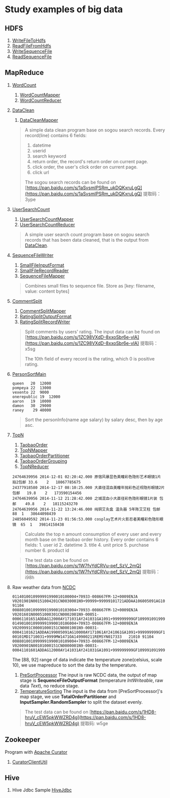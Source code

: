 # Study examples of big data
## HDFS
1. [WriteFileToHdfs](hdfs/src/main/java/com/linch/bigdata/hdfs/WriteFileToHdfs.java)
2. [ReadFileFromHdfs](hdfs/src/main/java/com/linch/bigdata/hdfs/ReadFileFromHdfs.java)
3. [WriteSequenceFile](hdfs/src/main/java/com/linch/bigdata/hdfs/WriteSequenceFile.java)
4. [ReadSequenceFile](hdfs/src/main/java/com/linch/bigdata/hdfs/ReadSequenceFile.java)

## MapReduce
1. [WordCount](mapreduce/src/main/java/com/linch/bigdata/mapreduce/wordcount/WordCount.java)
    1. [WordCountMapper](mapreduce/src/main/java/com/linch/bigdata/mapreduce/wordcount/WordCountMapper.java)
    2. [WordCountReducer](mapreduce/src/main/java/com/linch/bigdata/mapreduce/wordcount/WordCountReducer.java)

2. [DataClean](mapreduce/src/main/java/com/linch/bigdata/mapreduce/dataclean/DataClean.java)
    1. [DataCleanMapper](mapreduce/src/main/java/com/linch/bigdata/mapreduce/dataclean/DataCleanMapper.java)
    > A simple data clean program base on sogou search records.
    > Every record(line) contains 6 fields:
    > 1. datetime
    > 2. userid
    > 3. search keyword
    > 4. return order, the record's return order on current page.
    > 5. click order, the user's click order on current page.
    > 6. click url
    >
    > The sogou search records can be found on [https://pan.baidu.com/s/1aSvsmIPSRm_ukDQKxruLgQ](https://pan.baidu.com/s/1aSvsmIPSRm_ukDQKxruLgQ) 提取码：3ype

3. [UserSearchCount](mapreduce/src/main/java/com/linch/bigdata/mapreduce/usersearchcount/UserSearchCount.java)
    1. [UserSearchCountMapper](mapreduce/src/main/java/com/linch/bigdata/mapreduce/usersearchcount/UserSearchCountMapper.java)
    2. [UserSearchCountReducer](mapreduce/src/main/java/com/linch/bigdata/mapreduce/usersearchcount/UserSearchCountReducer.java)
    > A simple user search count program base on sogou search records that has been data cleaned, that is the output from [DataClean](mapreduce/src/main/java/com/linch/bigdata/mapreduce/dataclean/DataClean.java).

4. [SequenceFileWriter](mapreduce/src/main/java/com/linch/bigdata/mapreduce/sequencefile/SequenceFileWriter.java)
    1. [SmallFileInputFormat](mapreduce/src/main/java/com/linch/bigdata/mapreduce/sequencefile/SmallFileInputFormat.java)
    2. [SmallFileRecordReader](mapreduce/src/main/java/com/linch/bigdata/mapreduce/sequencefile/SmallFileRecordReader.java)
    3. [SequenceFileMapper](mapreduce/src/main/java/com/linch/bigdata/mapreduce/sequencefile/SequenceFileMapper.java)
    > Combines small files to sequence file. Store as [key: filename, value: content bytes]

5. [CommentSplit](mapreduce/src/main/java/com/linch/bigdata/mapreduce/commentsplit/CommentSplit.java)
    1. [CommentSplitMapper](mapreduce/src/main/java/com/linch/bigdata/mapreduce/commentsplit/CommentSplitMapper.java)
    2. [RatingSplitOutputFormat](mapreduce/src/main/java/com/linch/bigdata/mapreduce/commentsplit/RatingSplitOutputFormat.java)
    3. [RatingSplitRecordWriter](mapreduce/src/main/java/com/linch/bigdata/mapreduce/commentsplit/RatingSplitRecordWriter.java)
    > Split comments by users' rating. The input data can be found on [https://pan.baidu.com/s/1ZC98VXdD-8xxoSbr6e-vlA](https://pan.baidu.com/s/1ZC98VXdD-8xxoSbr6e-vlA) 提取码：x5sg
    > 
    > The 10th field of every record is the rating, which 0 is positive rating.

6. [PersonSortMain](mapreduce/src/main/java/com/linch/bigdata/mapreduce/multipropsort/PersonSortMain.java)
    ```text
    queen	20	12000
    pompeya	22	13000
    vexento 22	9000
    onerepublic	19	12000
    aaron	19	10000
    damon	30	29000
    raney    29	40000
    ```
    > Sort the personInfo(name age salary) by salary desc, then by age asc.

7. [TopN](mapreduce/src/main/java/com/linch/bigdata/mapreduce/topn/TopN.java)
    1. [TaobaoOrder](mapreduce/src/main/java/com/linch/bigdata/mapreduce/topn/TaobaoOrder.java)
    2. [TopNMapper](mapreduce/src/main/java/com/linch/bigdata/mapreduce/topn/TopNMapper.java)
    3. [TaobaoOrderPartitioner](mapreduce/src/main/java/com/linch/bigdata/mapreduce/topn/TaobaoOrderPartitioner.java)
    4. [TaobaoOrderGrouping](mapreduce/src/main/java/com/linch/bigdata/mapreduce/topn/TaobaoOrderGrouping.java)
    5. [TopNReducer](mapreduce/src/main/java/com/linch/bigdata/mapreduce/topn/TopNReducer.java)
    ```text
    24764639956	2014-12-01 02:20:42.000	原宿风暴显色美瞳彩色隐形艺术眼镜1片 拍2包邮	33.6	2	18067785675
    24377918580	2014-12-17 08:10:25.000	大直径混血美瞳年抛彩色近视隐形眼镜2片包邮	19.8	2	173590154456
    24764639956	2014-11-12 21:28:42.000	之城混血小大直径彩色隐形眼镜1片装 包邮	49.8	2	18115243270
    24764639956	2014-11-22 13:24:46.000	纯铜艾灸盒 温灸器 5年陈艾艾柱 包邮	88	1	38644098439
    24856049592	2014-11-23 01:56:53.000	cosplay艺术片火影忍者美瞳彩色隐形眼镜	65	1	39814158438
    ```
    > Calculate the top n amount consumption of every user and every month base on the taobao order history.
    > Every order contains 6 fields: 1. user id 2. datetime 3. title    4. unit price   5. purchase number  6. product id
    
    > The test data can be found on [https://pan.baidu.com/s/1W7fvYdCRVu-pef_SzV_2mQ](https://pan.baidu.com/s/1W7fvYdCRVu-pef_SzV_2mQ) 提取码：i98h
    
 8. Raw weather data from [NCDC](https://www.ncdc.noaa.gov/)
    ```text
    0114010010999991990010100004+70933-008667FM-12+0009ENJA V0201901N00151004201CN0030001N9+99999+99999101721ADDAA106005091AG10001AY171061AY221061GF108991081071004501999999MD1110011+9999MW1731OA149900211REMSYN011333   91104
    0088010010999991990010103004+70933-008667FM-12+0009ENJA V0201601N00051000301CN0002001N9-00051-00061101651ADDAG12000AY171031AY241031GA1091+999999999GF109991091999999999999999MD1110051+9999MW1101
    0149010010999991990010106004+70933-008667FM-12+0009ENJA V0209991C00001000151CN0001001N9-00031-00041101621ADDAA199005091AG10000AY171061AY241061GA1091+999999999GF109991091999999999999999KA1120N-00101MD1710031+9999MW1471OA149900211REMSYN017333   21010 91104
    0088010010999991990010109004+70933-008667FM-12+0009ENJA V0200901N00101000151CN0000001N9-00031-00041101601ADDAG12000AY141031AY241031GA1091+999999999GF109991091999999999999999MD1710021+9999MW1451
    ```
    The [88, 92] range of data indicate the temperature zone(celsius, scale 10), we use mapreduce to sort the data by the temperature.
    1. [PreSortProcessor](mapreduce/src/main/java/com/linch/bigdata/mapreduce/noaa/PreSortProcessor.java)
        The input is raw NCDC data, the output of map stage is **SequenceFileOutputFormat** (temperature *IntWriteable*, raw data *Text*), no reduce stage.
    2. [TemperatureSorting](mapreduce/src/main/java/com/linch/bigdata/mapreduce/noaa/TemperatureSorting.java)
        The input is the data from [PreSortProcessor]'s map stage, we use **TotalOrderPartitioner** and **InputSampler.RandomSampler** to split the dataset evenly.
    > The test data can be found on [https://pan.baidu.com/s/1HD8-hruV_cEW5pkWWZRD4g](https://pan.baidu.com/s/1HD8-hruV_cEW5pkWWZRD4g) 提取码: w5ge
    
## Zookeeper
Program with [Apache Curator](https://curator.apache.org/)
1. [CuratorClientUtil](zookeeper/src/main/java/com/linch/bigdata/curator/CuratorClientUtil.java)

## Hive
1. Hive Jdbc Sample [HiveJdbc](hive/src/main/java/com/linch/bigdata/hive/HiveJdbc.java)